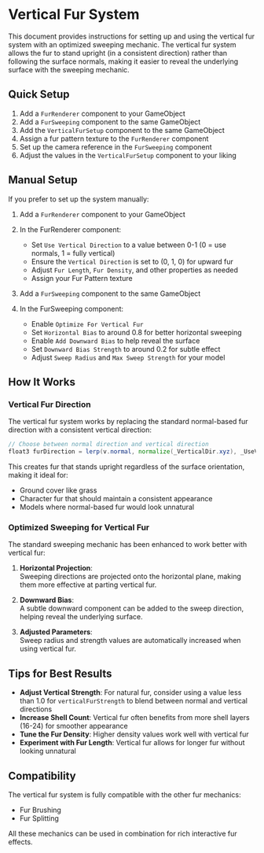 # Vertical Fur System

This document provides instructions for setting up and using the vertical fur system with an optimized sweeping mechanic. The vertical fur system allows the fur to stand upright (in a consistent direction) rather than following the surface normals, making it easier to reveal the underlying surface with the sweeping mechanic.

## Quick Setup

1. Add a `FurRenderer` component to your GameObject
2. Add a `FurSweeping` component to the same GameObject
3. Add the `VerticalFurSetup` component to the same GameObject
4. Assign a fur pattern texture to the `FurRenderer` component
5. Set up the camera reference in the `FurSweeping` component
6. Adjust the values in the `VerticalFurSetup` component to your liking

## Manual Setup

If you prefer to set up the system manually:

1. Add a `FurRenderer` component to your GameObject
2. In the FurRenderer component:
   - Set `Use Vertical Direction` to a value between 0-1 (0 = use normals, 1 = fully vertical)
   - Ensure the `Vertical Direction` is set to (0, 1, 0) for upward fur
   - Adjust `Fur Length`, `Fur Density`, and other properties as needed
   - Assign your Fur Pattern texture

3. Add a `FurSweeping` component to the same GameObject
4. In the FurSweeping component:
   - Enable `Optimize For Vertical Fur`
   - Set `Horizontal Bias` to around 0.8 for better horizontal sweeping
   - Enable `Add Downward Bias` to help reveal the surface
   - Set `Downward Bias Strength` to around 0.2 for subtle effect
   - Adjust `Sweep Radius` and `Max Sweep Strength` for your model

## How It Works

### Vertical Fur Direction

The vertical fur system works by replacing the standard normal-based fur direction with a consistent vertical direction:

```glsl
// Choose between normal direction and vertical direction
float3 furDirection = lerp(v.normal, normalize(_VerticalDir.xyz), _UseVerticalDir);
```

This creates fur that stands upright regardless of the surface orientation, making it ideal for:
- Ground cover like grass
- Character fur that should maintain a consistent appearance
- Models where normal-based fur would look unnatural

### Optimized Sweeping for Vertical Fur

The standard sweeping mechanic has been enhanced to work better with vertical fur:

1. **Horizontal Projection**:  
   Sweeping directions are projected onto the horizontal plane, making them more effective at parting vertical fur.

2. **Downward Bias**:  
   A subtle downward component can be added to the sweep direction, helping reveal the underlying surface.

3. **Adjusted Parameters**:  
   Sweep radius and strength values are automatically increased when using vertical fur.

## Tips for Best Results

- **Adjust Vertical Strength**: For natural fur, consider using a value less than 1.0 for `verticalFurStrength` to blend between normal and vertical directions
- **Increase Shell Count**: Vertical fur often benefits from more shell layers (16-24) for smoother appearance
- **Tune the Fur Density**: Higher density values work well with vertical fur
- **Experiment with Fur Length**: Vertical fur allows for longer fur without looking unnatural

## Compatibility 

The vertical fur system is fully compatible with the other fur mechanics:
- Fur Brushing
- Fur Splitting

All these mechanics can be used in combination for rich interactive fur effects. 